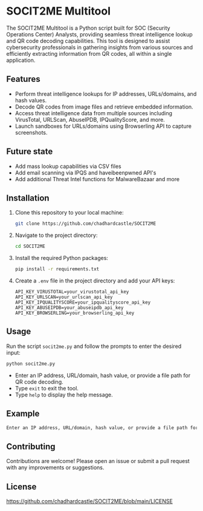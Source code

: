 # SOCIT2ME Multitool


The SOCIT2ME Multitool is a Python script built for SOC (Security Operations Center) Analysts, providing seamless threat intelligence lookup and QR code decoding capabilities. This tool is designed to assist cybersecurity professionals in gathering insights from various sources and efficiently extracting information from QR codes, all within a single application.

## Features

- Perform threat intelligence lookups for IP addresses, URLs/domains, and hash values.
- Decode QR codes from image files and retrieve embedded information.
- Access threat intelligence data from multiple sources including VirusTotal, URLScan, AbuseIPDB, IPQualityScore, and more.
- Launch sandboxes for URLs/domains using Browserling API to capture screenshots.

## Future state

- Add mass lookup capabilities via CSV files
- Add email scanning via IPQS and haveibeenpwned API's
- Add additional Threat Intel functions for MalwareBazaar and more

## Installation

1. Clone this repository to your local machine:

   ```bash
   git clone https://github.com/chadhardcastle/SOCIT2ME
   ```

2. Navigate to the project directory:

   ```bash
   cd SOCIT2ME
   ```

3. Install the required Python packages:

   ```bash
   pip install -r requirements.txt
   ```

4. Create a `.env` file in the project directory and add your API keys:

   ```env
   API_KEY_VIRUSTOTAL=your_virustotal_api_key
   API_KEY_URLSCAN=your_urlscan_api_key
   API_KEY_IPQUALITYSCORE=your_ipqualityscore_api_key
   API_KEY_ABUSEIPDB=your_abuseipdb_api_key
   API_KEY_BROWSERLING=your_browserling_api_key
   ```

## Usage

Run the script `socit2me.py` and follow the prompts to enter the desired input:

```bash
python socit2me.py
```

- Enter an IP address, URL/domain, hash value, or provide a file path for QR code decoding.
- Type `exit` to exit the tool.
- Type `help` to display the help message.

## Example

```bash
Enter an IP address, URL/domain, hash value, or provide a file path for QR code decoding: 8.8.8.8
```

## Contributing

Contributions are welcome! Please open an issue or submit a pull request with any improvements or suggestions.

## License

https://github.com/chadhardcastle/SOCIT2ME/blob/main/LICENSE
